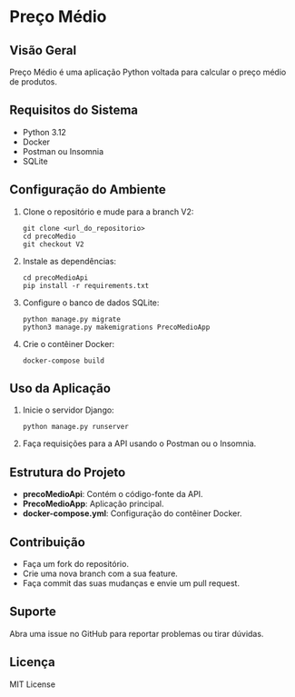 # Preço Médio

## Visão Geral

Preço Médio é uma aplicação Python voltada para calcular o preço médio de produtos.

## Requisitos do Sistema

- Python 3.12
- Docker
- Postman ou Insomnia
- SQLite

## Configuração do Ambiente

1. Clone o repositório e mude para a branch V2:

   ```
   git clone <url_do_repositorio>
   cd precoMedio
   git checkout V2
   ```

2. Instale as dependências:

   ```
   cd precoMedioApi
   pip install -r requirements.txt
   ```

3. Configure o banco de dados SQLite:

   ```
   python manage.py migrate
   python3 manage.py makemigrations PrecoMedioApp
   ```

4. Crie o contêiner Docker:

   ```
   docker-compose build
   ```

## Uso da Aplicação

1. Inicie o servidor Django:

   ```
   python manage.py runserver
   ```

2. Faça requisições para a API usando o Postman ou o Insomnia.

## Estrutura do Projeto

- **precoMedioApi**: Contém o código-fonte da API.
- **PrecoMedioApp**: Aplicação principal.
- **docker-compose.yml**: Configuração do contêiner Docker.

## Contribuição

- Faça um fork do repositório.
- Crie uma nova branch com a sua feature.
- Faça commit das suas mudanças e envie um pull request.

## Suporte

Abra uma issue no GitHub para reportar problemas ou tirar dúvidas.

## Licença

MIT License
